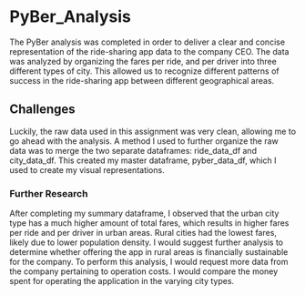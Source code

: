 # PyBer_Analysis
The PyBer analysis was completed in order to deliver a clear and concise representation of the ride-sharing app data to the company CEO. The data was analyzed by organizing the fares per ride, and per driver into three different types of city. This allowed us to recognize different patterns of success in the ride-sharing app between different geographical areas. 

## Challenges
Luckily, the raw data used in this assignment was very clean, allowing me to go ahead with the analysis. A method I used to further organize the raw data was to merge the two separate dataframes: ride_data_df and city_data_df. This created my master dataframe, pyber_data_df, which I used to create my visual representations. 

### Further Research
After completing my summary dataframe, I observed that the urban city type has a much higher amount of total fares, which results in higher fares per ride and per driver in urban areas. Rural cities had the lowest fares, likely due to lower population density. I would suggest further analysis to determine whether offering the app in rural areas is financially sustainable for the company. To perform this analysis, I would request more data from the company pertaining to operation costs. I would compare the money spent for operating the application in the varying city types. 
